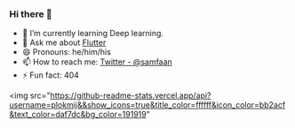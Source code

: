 ### Hi there 👋

- 🌱 I’m currently learning Deep learning.
- 💬 Ask me about <a href="https://www.flutter.dev">Flutter</a>
- 😄 Pronouns: he/him/his
- 📫 How to reach me: [Twitter - @samfaan](https://twitter.com/samfaan)
- ⚡ Fun fact: 404


<img src="https://github-readme-stats.vercel.app/api?username=plokmij&&show_icons=true&title_color=ffffff&icon_color=bb2acf&text_color=daf7dc&bg_color=191919"
<!--
**plokmij/plokmij** is a ✨ _special_ ✨ repository because its `README.md` (this file) appears on your GitHub profile.

Here are some ideas to get you started:

- 🔭 I’m currently working on ...
- 🌱 I’m currently learning ...
- 👯 I’m looking to collaborate on ...
- 🤔 I’m looking for help with ...
- 💬 Ask me about ...
- 📫 How to reach me: ...
- 😄 Pronouns: ...
- ⚡ Fun fact: ...
-->
